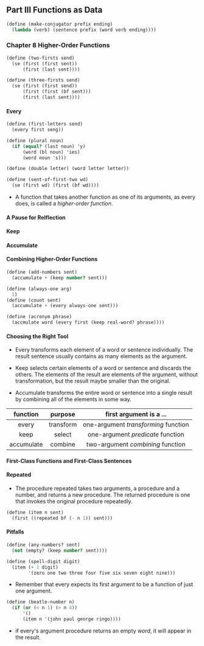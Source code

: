 ## Part III Functions as Data
```Scheme
(define (make-conjugator prefix ending)
  (lambda (verb) (sentence prefix (word verb ending))))
```

### Chapter 8 Higher-Order Functions
```Scheme
(define (two-firsts send)
  (se (first (first sent))
      (first (last sent))))

(define (three-firsts send)
  (se (first (first send))
      (first (first (bf sent)))
      (first (last sent))))
```

#### Every
```Scheme
(define (first-letters send)
  (every first seng))
```

```Scheme
(define (plural noun)
  (if (equal? (last noun) 'y)
      (word (bl noun) 'ies)
      (word noun 's)))
```

```Scheme
(define (double letter) (word letter letter))
```

```Scheme
(define (sent-of-first-two wd)
  (se (first wd) (first (bf wd))))
```

* A function that takes another function as one of its arguments, as every does, is called a *higher-order function*.

#### A Pause for Relflection

#### Keep

#### Accumulate

#### Combining Higher-Order Functions
```Scheme
(define (add-numbers sent)
  (accumulate + (keep number? sent)))
```

```Scheme
(define (always-one arg)
  1)
(define (count sent)
  (accumulate + (every always-one sent)))
```

```Scheme
(define (acronym phrase)
  (accmulate word (every first (keep real-word? phrase))))
```

#### Choosing the Right Tool
* Every transforms each element of a word or sentence individually. The result sentence usually contains as many elements as the argument.

* Keep selects certain elements of a word or sentence and discards the others. The elements of the result are elements of the argument, without transformation, but the result maybe smaller than the original.

* Accumulate transforms the entire word or sentence into a single result by combining all of the elements in some way.

|function|purpose|first argument is a ...|
|:------:|:-----:|:---------------------:|
|every|transform|one-argument *transforming* function|
|keep|select|one-argument *predicate* function|
|accumulate|combine|two-argument *combining* function|

#### First-Class Functions and First-Class Sentences

#### Repeated
* The procedure repeated takes two arguments, a procedure and a number, and returns a new procedure. The returned procedure is one that invokes the original procedure repeatedly.

```Scheme
(define (item n sent)
  (first ((repeated bf (- n 1)) sent)))
```

#### Pitfalls
```Scheme
(define (any-numbers? sent)
  (not (empty? (keep number? sent))))
```

```Scheme
(define (spell-digit digit)
  (item (+ 1 digit)
        '(zero one two three four five six seven eight nine)))
```

* Remember that every expects its first argument to be a function of just one argument.

```Scheme
(define (beatle-number n)
  (if (or (< n 1) (> n 4))
      '()
      (item n '(john paul george ringo))))
```

* if every's argument procedure returns an empty *word*, it will appear in the result.
